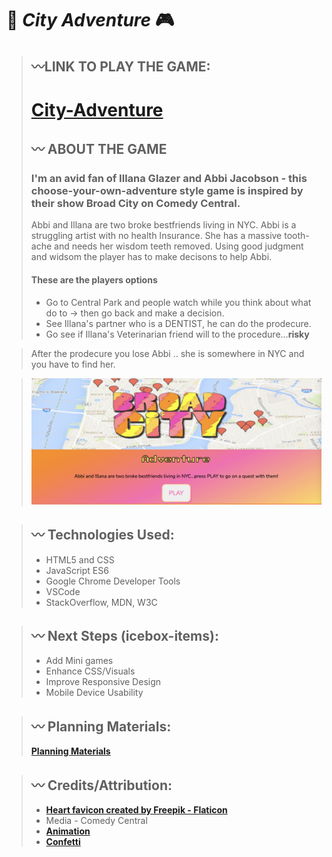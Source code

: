 # :city_sunrise: _City Adventure_  :video_game:

>## :wavy_dash:LINK TO PLAY THE GAME:
># **[City-Adventure](https://city-adventure.netlify.app/)**
>## :wavy_dash: ABOUT THE GAME
> ### I'm an avid fan of Illana Glazer and Abbi Jacobson - this choose-your-own-adventure style game is inspired by their show Broad City on Comedy Central.
>Abbi and Illana are two broke bestfriends living in NYC. Abbi is a struggling artist with no health Insurance. She has a massive tooth-ache and needs her wisdom teeth removed. Using good judgment and widsom the player has to make decisons to help Abbi. 
>#### These are the players options
> - Go to Central Park and people watch while you think about what do to   -> then go back and make a decision.
> - See Illana's partner who is a DENTIST, he can do the prodecure. 
> - Go see if Illana's Veterinarian friend will to the procedure...**risky**  

> After the prodecure you lose Abbi .. she is somewhere in NYC and you have to find her. 

> ![title](./images/CityAdventure.png)

>## :wavy_dash: Technologies Used:
> - HTML5 and CSS
> - JavaScript ES6
> - Google Chrome Developer Tools
> - VSCode
> - StackOverflow, MDN, W3C

>## :wavy_dash: Next Steps (icebox-items):
> - Add Mini games 
> - Enhance CSS/Visuals
> - Improve Responsive Design
> - Mobile Device Usability

>## :wavy_dash: Planning Materials:
>**[Planning Materials](https://trello.com/b/vCgXyf9l/broad-city-choose-your-own-adventure-game)**

>## :wavy_dash: Credits/Attribution:
> - **[Heart favicon created by Freepik - Flaticon]("https://www.flaticon.com/free-icons/heart")**
> - Media - Comedy Central
> - **[Animation](https://animate.style/)**
> - **[Confetti](https://github.com/Agezao/confetti-js)**




